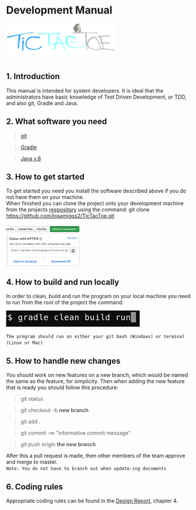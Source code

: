 # Development Manual

<img src="images/Logo.png" height="100" width="300">

## 1. Introduction
This manual is intended for system developers. It is ideal that the administrators have basic knowledge of Test Driven Development, or TDD, and also git, Gradle and Java.

## 2. What software you need
> [git](https://git-scm.com/downloads)

> [Gradle](https://gradle.org/install/)

> [Java v.8](https://java.com/en/download/)

## 3. How to get started
To get started you need you install the software described above if you do not have them on your machine.  
When finished you can clone the project onto your development machine from the projects [respository](https://github.com/losamigos2/TicTacToe)
 using the command: git clone https://github.com/losamigos2/TicTacToe.git

<img src="images/Gitclone.png" width="200">

## 4. How to build and run locally
In order to clean, build and run the program on your local machine you need to run from the root of the project the command:

![Image of command](images/Gradlerun.png)

```The program should run on either your git bash (Windows) or terminal (Linux or Mac)```

## 5. How to handle new changes
You should work on new features on a new branch, which would be named the same as the feature, for simplicity. Then when adding the new feature that is ready you should follow this procedure:

> git status

> git checkout -b <b>new branch</b>

> git add .

> git commit -m "informative commit message"

> git push origin <b>the new branch</b>

After this a pull request is made, then other members of the team approve and merge to master.  
```Note: You do not have to branch out when update-ing documents```

## 6. Coding rules
Appropriate coding rules can be found in the [Design Report](https://github.com/losamigos2/TicTacToe/blob/master/docs/DesignReport.md), chapter 4.
